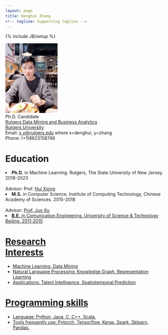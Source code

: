 ```yaml
---
layout: page
title: Denghui Zhang
<!-- tagline: Supporting tagline -->
---
```

{% include JB/setup %}

<div >
<img class='inset right' title='Denghui Zhang' src='./images/zdh7.jpeg' alt='Photo of zdh' width='165px' />
</div>
<div class='zdh'>
<!-- Bachelor<br>
University of Science & Technology Beijing  <br><br> -->
Ph.D. Candidate <br>
</div>
<!-- [CAS Key Lab of Network Data Science and Technology](http://www.bigdatalab.ac.cn/lab/lab/english)  
[Institute of Computing Technology](http://www.ict.ac.cn/)  
[Chinese Academy of Sciences](http://www.cas.cn/) -->  
<div class='zdh'>
<a href='http://datamining.rutgers.edu/CDMBA/'>Rutgers Data Mining and Business Analytics</a><br>
<a href='https://www.rutgers.edu/'>Rutgers University</a><br>
<!-- <a href='http://www.cas.cn/'>Chinese Academy of Sciences</a><br> -->
</div>
<div class='zdh'>
<!-- No.6 Kexueyuan South Road Zhongguancun  <br> -->
<!-- Haidian District, Beijing, China 100190  <br> -->
Email: <a href="mailto:denghui.zhang@rutgers.edu">x.y@rutgers.edu</a> where x=denghui, y=zhang<br>
Phone: (+1)8623158748 <br>
</div>

<div class='section'>
 <h1 id='bio'>Education</h1>
<p font-size='1em'>
  <li><b>Ph.D.</b> in Machine Learning. Rutgers, The State University of New Jersey. 2018-2023</li><br>
  Advisor: Prof. <a href='http://datamining.rutgers.edu/'>Hui Xiong</a>
  <li><b>M.S.</b> in Computer Science. Institute of Computing Technology, Chinese Academy of Sciences. 2015-2018</li><br>
  Advisor: <a href='http://www.bigdatalab.ac.cn/~junxu/'>Prof. Jun Xu
  <li><b>B.E.</b> in Comunication Engineering. University of Science & Technology Beijing. 2011-2015</li>

  <!-- I am a second year Ph.D. student in Rutgers University, my advisor is <a href='http://datamining.rutgers.edu/'>Prof. Hui Xiong</a>. <br> Prior to joining Rutgers, I received my master&#8217;s degree in Computer Science from <a href='http://www.ustb.edu.cn/index.asp'>Institute of Computing Technology, Chinese Academy of Sciences</a> in 2018.</p>  -->

  <!-- I am a Master student in the CAS Key Lab of Network Data Science and Technology of <a href='http://www.ict.ac.cn/'>Institute of Computing Technology</a>, <a href='http://www.cas.cn/'>Chinese Academy of Sciences</a>, China. <br>My adviser is Prof. <a href='http://www.bigdatalab.ac.cn/~junxu/'>Jun Xu</a>.<br> Prior to joining ICT, I received my bachelor&#8217;s degree in Communication Engineering from <a href='http://www.ustb.edu.cn/index.asp'>University of Science & Technology Beijing</a> in 2015.</p> -->
</div>
<div class='section'>
<h1 id='research'>Research <br> Interests</h1>
<ul>
<li>Machine Learning, Data Mining</li>
<li>Natural Language Processing, Knowledge Graph, Representation Learning</li>
<li>Applications: Talent Intelligence, Spatiotemporal Prediction</li>
<!-- <li>Parallel Computing</li> -->
</ul>
</div>
<div class='section'>
<h1 id='research'>Programming skills</h1>
<ul>
<li>Language: Python, Java, C, C++, Scala.</li>
<li>Tools frequently use: Pytorch, Tensorflow, Keras, Spark, Sklearn, Pandas.</li>
</ul>
</div>

<!-- Read [Jekyll Quick Start](http://jekyllbootstrap.com/usage/jekyll-quick-start.html) -->

<!-- Complete usage and documentation available at: [Jekyll Bootstrap](http://jekyllbootstrap.com)

## Update Author Attributes

In `_config.yml` remember to specify your own data:
    
    title : My Blog =)
    
    author :
      name : Name Lastname
      email : blah@email.test
      github : username
      twitter : username

The theme should reference these variables whenever needed.
    
## Sample Posts

This blog contains sample posts which help stage pages and blog data.
When you don't need the samples anymore just delete the `_posts/core-samples` folder.

    $ rm -rf _posts/core-samples

Here's a sample "posts list".

<ul class="posts">
  {% for post in site.posts %}
    <li><span>{{ post.date | date_to_string }}</span> &raquo; <a href="{{ BASE_PATH }}{{ post.url }}">{{ post.title }}</a></li>
  {% endfor %}
</ul>

## To-Do

This theme is still unfinished. If you'd like to be added as a contributor, [please fork](http://github.com/plusjade/jekyll-bootstrap)!
We need to clean up the themes, make theme usage guides with theme-specific markup examples. -->


